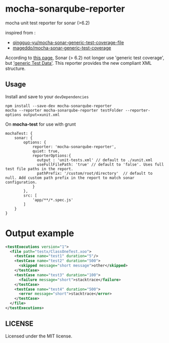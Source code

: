 # mocha-sonarqube-reporter

mocha unit test reporter for sonar (>6.2)

inspired from :
 - [qingguo-yu/mocha-sonar-generic-test-coverage-file](https://github.com/qingguo-yu/mocha-sonar-generic-test-coverage-file)
 - [mageddo/mocha-sonar-generic-test-coverage](https://github.com/mageddo/mocha-sonar-generic-test-coverage)

According to [this page](https://docs.sonarqube.org/display/PLUG/Generic+Test+Coverage), Sonar (> 6.2) not longer use 'generic test coverage',
but ['generic Test Data'](https://docs.sonarqube.org/display/SONAR/Generic+Test+Data).
This reporter provides the new compliant XML structure.

Usage
-----

Install and save to your `devDependencies`

```
npm install --save-dev mocha-sonarqube-reporter
mocha --reporter mocha-sonarqube-reporter testFolder --reporter-options output=xunit.xml
```

On **mocha-test** for use with grunt

	mochaTest: {
		sonar: {
			options: {
				reporter: 'mocha-sonarqube-reporter',
				quiet: true,
				reporterOptions:{
				  output : 'unit-tests.xml' // default to ./xunit.xml
				  useFullFilePath: 'true' // default to 'false'. Uses full test file paths in the report.
				  pathPrefix: '/custom/root/directory'  // default to null. Add custom path prefix in the report to match sonar configuration.
				}
			},
			src: [
				'app/**/*.spec.js'
			]
		}
	}


# Output example

```xml
<testExecutions version="1">
  <file path="testx/ClassOneTest.xoo">
    <testCase name="test1" duration="5"/>
    <testCase name="test2" duration="500">
      <skipped message="short message">other</skipped>
    </testCase>
    <testCase name="test3" duration="100">
      <failure message="short">stacktrace</failure>
    </testCase>
    <testCase name="test4" duration="500">
      <error message="short">stacktrace</error>
    </testCase>
  </file>
</testExecutions>
```

LICENSE
-------

Licensed under the MIT license.
